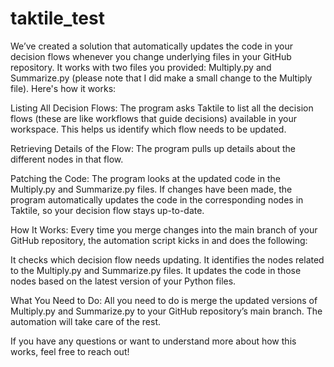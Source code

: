 # taktile_test

We’ve created a solution that automatically updates the code in your decision flows whenever you change underlying files in your GitHub repository. It works with two files you provided: Multiply.py and Summarize.py (please note that I did make a small change to the Multiply file). Here's how it works:

Listing All Decision Flows: The program asks Taktile to list all the decision flows (these are like workflows that guide decisions) available in your workspace. This helps us identify which flow needs to be updated.

Retrieving Details of the Flow: The program pulls up details about the different nodes in that flow.

Patching the Code: The program looks at the updated code in the Multiply.py and Summarize.py files. If changes have been made, the program automatically updates the code in the corresponding nodes in Taktile, so your decision flow stays up-to-date.

How It Works:
Every time you merge changes into the main branch of your GitHub repository, the automation script kicks in and does the following:

It checks which decision flow needs updating.
It identifies the nodes related to the Multiply.py and Summarize.py files.
It updates the code in those nodes based on the latest version of your Python files.

What You Need to Do:
All you need to do is merge the updated versions of Multiply.py and Summarize.py to your GitHub repository’s main branch. The automation will take care of the rest.

If you have any questions or want to understand more about how this works, feel free to reach out!
